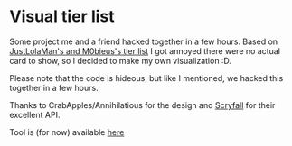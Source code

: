 # Visual tier list
Some project me and a friend hacked together in a few hours. Based on [JustLolaMan's and M0bieus's tier list](https://www.reddit.com/r/spikes/comments/d90vbq/draft_eld_draft_tier_list_from_infinite_mythic/) I got annoyed there were no actual card to show, so I decided to make my own visualization :D.

Please note that the code is hideous, but like I mentioned, we hacked this together in a few hours.

Thanks to CrabApples/Annihilatious for the design and [Scryfall](https://scryfall.com/) for their excellent API.

Tool is (for now) available [here](https://www.cardsolutions.nl/jonas/index.php)
